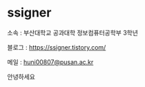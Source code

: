 # ssigner
소속 : 부산대학교 공과대학 정보컴퓨터공학부 3학년

블로그 : https://ssigner.tistory.com/

메일 : huni00807@pusan.ac.kr

안녕하세요

